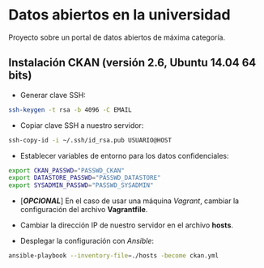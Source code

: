 # Datos abiertos en la universidad

Proyecto sobre un portal de datos abiertos de máxima categoría.

## Instalación CKAN (versión 2.6, Ubuntu 14.04 64 bits)

- Generar clave SSH:

```bash
ssh-keygen -t rsa -b 4096 -C EMAIL
```

- Copiar clave SSH a nuestro servidor:

```bash
ssh-copy-id -i ~/.ssh/id_rsa.pub USUARIO@HOST
```

- Establecer variables de entorno para los datos confidenciales:

```bash
export CKAN_PASSWD="PASSWD_CKAN"
export DATASTORE_PASSWD="PASSWD_DATASTORE"
export SYSADMIN_PASSWD="PASSWD_SYSADMIN"
```

- [_**OPCIONAL**_] En el caso de usar una máquina _Vagrant_, cambiar la configuración del archivo **Vagrantfile**.

- Cambiar la dirección IP de nuestro servidor en el archivo **hosts**.

- Desplegar la configuración con _Ansible_:

```bash
ansible-playbook --inventory-file=./hosts -become ckan.yml
```
